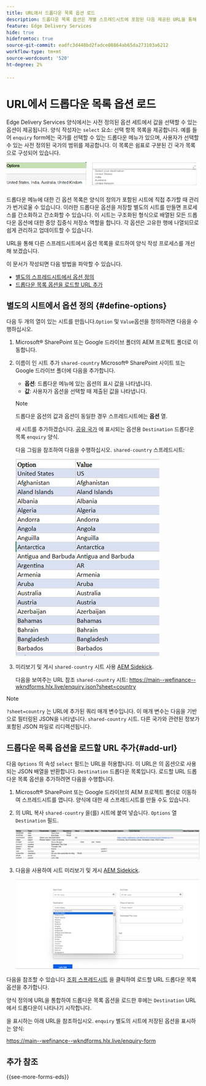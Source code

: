 ```yaml
---
title: URL에서 드롭다운 목록 옵션 로드
description: 드롭다운 목록 옵션은 개별 스프레드시트에 포함된 다음 제공된 URL을 통해 기본 스프레드시트로 가져옵니다.
feature: Edge Delivery Services
hide: true
hidefromtoc: true
source-git-commit: eadfc3d448bd2fadce08864ab65da273103a6212
workflow-type: tm+mt
source-wordcount: '520'
ht-degree: 2%

---
```



# URL에서 드롭다운 목록 옵션 로드

Edge Delivery Services 양식에서는 사전 정의된 옵션 세트에서 값을 선택할 수 있는 옵션이 제공됩니다. 양식 작성자는 `select` 요소: 선택 항목 목록을 제공합니다.
예를 들어 `enquiry` form에는 국가를 선택할 수 있는 드롭다운 메뉴가 있으며, 사용자가 선택할 수 있는 사전 정의된 국가의 범위를 제공합니다. 이 목록은 쉼표로 구분된 긴 국가 목록으로 구성되어 있습니다.

![드롭다운 옵션](/help/forms/assets/drop-down-options.png)

드롭다운 메뉴에 대한 긴 옵션 목록은 양식의 정의가 포함된 시트에 직접 추가할 때 관리가 번거로울 수 있습니다. 이러한 드롭다운 옵션을 저장할 별도의 시트를 만들면 프로세스를 간소화하고 간소화할 수 있습니다. 이 시트는 구조화된 형식으로 배열된 모든 드롭다운 옵션에 대한 중앙 집중식 저장소 역할을 합니다. 각 옵션은 고유한 행에 나열되므로 쉽게 관리하고 업데이트할 수 있습니다.

URL을 통해 다른 스프레드시트에서 옵션 목록을 로드하여 양식 작성 프로세스를 개선해 보겠습니다.

이 문서가 작성되면 다음 방법을 파악할 수 있습니다.

* [별도의 스프레드시트에서 옵션 정의](#define-options)
* [드롭다운 목록 옵션을 로드할 URL 추가](#add-url)

## 별도의 시트에서 옵션 정의 {#define-options}

다음 두 개의 열이 있는 시트를 만듭니다.`Option` 및 `Value`옵션을 정의하려면 다음을 수행하십시오.

1. Microsoft® SharePoint 또는 Google 드라이브 폴더의 AEM 프로젝트 폴더로 이동합니다.
2. 이름이 인 시트 추가 `shared-country` Microsoft® SharePoint 사이트 또는 Google 드라이브 폴더에 다음을 추가합니다.

   * **옵션**: 드롭다운 메뉴에 있는 옵션의 표시 값을 나타냅니다.
   * **값**: 사용자가 옵션을 선택할 때 제출된 값을 나타냅니다.

   >[!NOTE]
   >
   > 드롭다운 옵션의 값과 옵션이 동일한 경우 스프레드시트에는 **옵션** 열.

   새 시트를 추가하겠습니다. [공유 국가](/help/forms/assets/enquiry-options.xlsx) 에 표시되는 옵션용 `Destination` 드롭다운 목록 `enquiry` 양식.

   다음 그림을 참조하여 다음을 수행하십시오. `shared-country` 스프레드시트:

   ![국가별 드롭다운](/help/forms/assets/drop-down-country-options.png)
3. 미리보기 및 게시 `shared-country` 시트 사용 [AEM Sidekick](https://www.aem.live/developer/tutorial#preview-and-publish-your-content).

   다음을 보여주는 URL 참조 `shared-country` 시트: https://main--wefinance--wkndforms.hlx.live/enquiry.json?sheet=country

>[!NOTE]
>
> `?sheet=country` 는 URL에 추가된 쿼리 매개 변수입니다. 이 매개 변수는 다음을 기반으로 필터링된 JSON을 나타냅니다. `shared-country` 시트. 다른 국가와 관련된 정보가 포함된 JSON 파일로 리디렉션됩니다.

## 드롭다운 목록 옵션을 로드할 URL 추가{#add-url}

다음 `Options` 의 속성 `select` 필드는 URL을 허용합니다. 이 URL은 의 옵션으로 사용되는 JSON 배열을 반환합니다. `Destination` 드롭다운 목록입니다. 로드할 URL 드롭다운 목록 옵션을 추가하려면 다음을 수행합니다.

1. Microsoft® SharePoint 또는 Google 드라이브의 AEM 프로젝트 폴더로 이동하여 스프레드시트를 엽니다. 양식에 대한 새 스프레드시트를 만들 수도 있습니다.
1. 의 URL 복사 `shared-country` 을(를) 시트에 붙여 넣습니다. `Options` 열 `Destination` 필드.

   ![문의 스프레드시트](/help/forms/assets/drop-down-enquiry.png)

1. 다음을 사용하여 시트 미리보기 및 게시 [AEM Sidekick](https://www.aem.live/developer/tutorial#preview-and-publish-your-content).


   ![국가별 드롭다운](/help/forms/assets/load-dropdown-options-form.png)

다음을 참조할 수 있습니다 [조회 스프레드시트](/help/forms/assets/enquiry-options.xlsx) 을 클릭하여 로드할 URL 드롭다운 목록 옵션을 추가합니다.

양식 정의에 URL을 통합하여 드롭다운 목록 옵션을 로드한 후에는 `Destination` URL에서 드롭다운이 나타나기 시작합니다.

을 표시하는 아래 URL을 참조하십시오. `enquiry` 별도의 시트에 저장된 옵션을 표시하는 양식:

https://main--wefinance--wkndforms.hlx.live/enquiry-form

## 추가 참조

{{see-more-forms-eds}}


